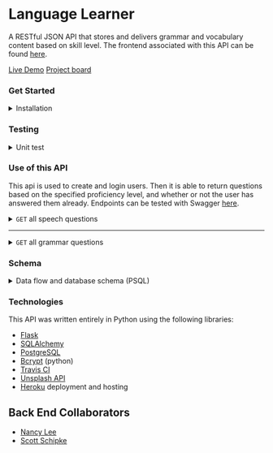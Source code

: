 # Language Learner
A RESTful JSON API that stores and delivers grammar and vocabulary content based on skill level. The frontend associated with this API can be found [here](https://github.com/nancylee713/AILanguageTutor_FE). 

[Live Demo](http://language-learner-be.herokuapp.com/swagger)
[Project board](https://github.com/users/nancylee713/projects/1)

### Get Started
<details>
 <summary> Installation </summary>

 (this is  assuming you have home brew)
 1. Clone down the repo and then run:
  ```
  $ brew install python3
  ```

  This should add the pip package manager.

 2. Create a virtual environment.
  ```
  $ pip install virtualenv
  $ virtualenv venv -p python3 # this will create venv directory
  $ virtualenv -p python3 venv # this will create bin and include lib dir
  $ source ./venv/bin/activate
  ```

 3. Create a new database named language_learner_dev created.
 ```
 $ psql -c 'CREATE DATABASE language_learner_dev'
 ```

 4. Export environmental variables. Add a .env file with the following:
 ```
 $ export APP_SETTINGS="config.DevelopmentConfig"
 $ export DATABASE_URL="postresql://localhost/language_learner_dev"
 $ touch .env

 # .env
 export APP_SETTINGS="config.DevelopmentConfig"
 export DATABASE_URL="postresql://localhost/language_learner_dev"
 ```

 5. Install dependencies.
 ```
 $ run pip install -r
 ```

 6. Run migration. Initialize and update the tables:
 ```
 $ python3 manage.py db init
 $ python3 manage.py db upgrade
 ```

 7. Run the server.
 ```
 $ flask run
 ```

 You should see the following in your console:

 ```
  * Environment: development

    WARNING: This is a development server. Do not use it in a production deployment.

    Use a production WSGI server instead.

  * Debug mode: off

  * Running on http://127.0.0.1:5000/ (Press CTRL+C to quit)
 a. It should be running on localhost:5000
 for installation instructions on other machines:
 https://realpython.com/installing-python
 ```


</details>



### Testing

<details>
  <summary>Unit test</summary>

  ```
  $ python3 manage.py test
  ```
  You should see the following:
  ```
  ----------------------------------------------------------------------
  Ran 2 tests in 0.080s

  OK
  ```

  To see coverage report:
  ```
  $ coverage run tests/test_endpoints.py
  $ coverage report
  ```

</details>



### Use of this API
This api is used to create and login users. Then it is able to return questions based on the specified proficiency level, and whether or not the user has answered them already. Endpoints can be tested with Swagger [here](http://language-learner-be.herokuapp.com/swagger).


 <details>
  <summary> <code>GET</code> all speech questions</summary>

  example request : `GET` `/https://language-learner-be.herokuapp.com/speech_questions`
  <br>
  example successful response:

  ```json
  [
    {
      created_date: "Mon, 06 Jan 2020 21:32:28 GMT",
      id: 1,
      image_url: "https://images.unsplash.com/photo-1487956382158-bb926046304a?ixlib=rb-1.2.1&q=85&fm=jpg&crop=entropy&cs=srgb&ixid=eyJhcHBfaWQiOjk5NjI0fQ",
      level: "beginner",
      text: "walk",
      updated_date: "Mon, 06 Jan 2020 21:32:28 GMT",
      },
    {
      created_date: "Mon, 06 Jan 2020 21:32:28 GMT",
      id: 2,
      image_url: "https://images.unsplash.com/photo-1524678516592-b3fbf8938717?ixlib=rb-1.2.1&q=85&fm=jpg&crop=entropy&cs=srgb&ixid=eyJhcHBfaWQiOjk5NjI0fQ",
      level: "beginner",
      text: "eat",
      updated_date: "Mon, 06 Jan 2020 21:32:28 GMT",
    },
    ...
  ]
  ```
</details>

---

<details>
  <summary> <code>GET</code> all grammar questions</summary>
  example request : `GET` `/https://language-learner-be.herokuapp.com/grammar_questions`
  <br>
  example successful response:

  ```json
  [
    {
      created_date: "Mon, 06 Jan 2020 14:52:54 GMT",
      id: 1,
      level: "beginner",
      text: "Have you make dinner yet?",
      updated_date: "Mon, 06 Jan 2020 14:52:54 GMT",
      },
    {
      created_date: "Mon, 06 Jan 2020 15:07:57 GMT",
      id: 2,
      level: "beginner",
      text: "How many biscuits is there in the tin?",
      updated_date: "Mon, 06 Jan 2020 15:07:57 GMT",
    },
    ...
  ]

  ```
</details>



### Schema
<details>
<summary>Data flow and database schema (PSQL)</summary>

![Schema](./docs/images/Schema.png)
</details>


### Technologies
This API was written entirely in Python using the following libraries:
- [Flask](http://flask.palletsprojects.com/en/1.1.x/)
- [SQLAlchemy](http://sqlalchemy.org/)
- [PostgreSQL](https://www.postgresql.org/docs/)
- [Bcrypt](https://pypi.org/project/bcrypt/) (python)
- [Travis CI](https://travis-ci.com/)
- [Unsplash API](https://unsplash.com/documentation)
- [Heroku](https://www.heroku.com/) deployment and hosting


## Back End Collaborators
- [Nancy Lee](https://github.com/nancylee713)
- [Scott Schipke](https://github.com/sschipke)
